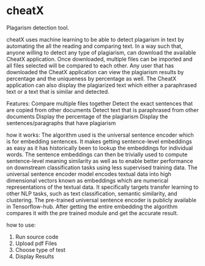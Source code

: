 # cheatX
Plagarism detection tool.

cheatX uses machine learning to be able to detect plagarism in text by automating the all
the reading and comparing text. In a way such that, anyone willing to detect any type of
plagiarism, can download the available CheatX application. Once downloaded, multiple files
can be imported and all files selected will be compared to each other. Any user that has
downloaded the CheatX application can view the plagiarism results by percentage and the
uniqueness by percentage as well. The CheatX application can also display the plagiarized
text which either a paraphrased text or a text that is similar and detected.


Features:
Compare multiple files together
Detect the exact sentences that are copied from other documents 
Detect text that is paraphrased from other documents
Display the percentage of the plagiarism
Display the sentences/paragraphs that have plagiarism


how it works:
The algorithm used is the universal sentence encoder which is for embedding sentences. It
makes getting sentence-level embeddings as easy as it has historically been to lookup the
embeddings for individual words. The sentence embeddings can then be trivially used to
compute sentence-level meaning similarity as well as to enable better performance on
downstream classification tasks using less supervised training data. The universal sentence
encoder model encodes textual data into high dimensional vectors known as embeddings
which are numerical representations of the textual data. It specifically targets transfer
learning to other NLP tasks, such as text classification, semantic similarity, and clustering.
The pre-trained universal sentence encoder is publicly available in Tensorflow-hub. After
getting the entire embedding the algorithm compares it with the pre trained module and get
the accurate result.

how to use:
1) Run source code
2) Upload pdf Files 
3) Choose type of test
4) Display Results
